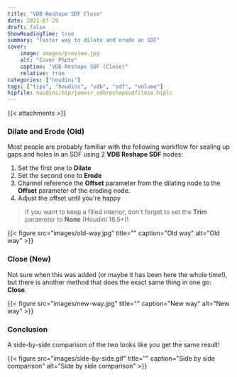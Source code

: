 ```yaml
---
title: "VDB Reshape SDF Close"
date: 2021-07-29
draft: false
ShowReadingTime: true
summary: "Faster way to dilate and erode an SDF"
cover:
    image: images/preview.jpg
    alt: "Cover Photo"
    caption: "VDB Reshape SDF (Close)"
    relative: true
categories: ["houdini"]
tags: ["tips", "houdini", "vdb", "sdf", "volume"]
hipfile: houdini/hip/jamesr_vdbreshapesdfclose.hiplc
---
```


{{< attachments >}}

### Dilate and Erode (Old)
Most people are probably familiar with the following workflow for sealing up gaps and holes in an SDF using 2 **VDB Reshape SDF** nodes:

1. Set the first one to **Dilate**
2. Set the second one to **Erode**
3. Channel reference the **Offset** parameter from the dilating node to the
   **Offset** parameter of the eroding node.
4. Adjust the offset until you're happy

> If you want to keep a filled interior, don't forget to set the **Trim**
> parameter to **None** (Houdini 18.5+)!

{{< figure src="images/old-way.jpg" title="" caption="Old way" alt="Old way" >}}

### Close (New)
Not sure when this was added (or maybe it has been here the whole time!), but there is another method that does the exact same thing in one go: **Close**.

{{< figure src="images/new-way.jpg" title="" caption="New way" alt="New way" >}}

### Conclusion
A side-by-side comparison of the two looks like you get the same result!

{{< figure src="images/side-by-side.gif" title="" caption="Side by side comparison" alt="Side by side comparison" >}}
